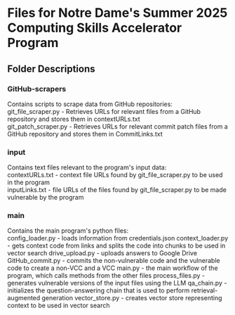 # Files for Notre Dame's Summer 2025 Computing Skills Accelerator Program

## Folder Descriptions

### GitHub-scrapers
Contains scripts to scrape data from GitHub repositories:  
git_file_scraper.py - Retrieves URLs for relevant files from a GitHub repository and stores them in contextURLs.txt  
git_patch_scraper.py - Retrieves URLs for relevant commit patch files from a GitHub repository and stores them in CommitLinks.txt  
  
### input
Contains text files relevant to the program's input data:  
contextURLs.txt - context file URLs found by git_file_scraper.py to be used in the program  
inputLinks.txt - file URLs of the files found by git_file_scraper.py to be made vulnerable by the program  

### main
Contains the main program's python files:  
config_loader.py - loads information from credentials.json
context_loader.py - gets context code from links and splits the code into chunks to be used in vector search
drive_upload.py - uploads answers to Google Drive
GitHub_commit.py - commits the non-vulnerable code and the vulnerable code to create a non-VCC and a VCC
main.py - the main workflow of the program, which calls methods from the other files
process_files.py - generates vulnerable versions of the input files using the LLM
qa_chain.py - initializes the question-answering chain that is used to perform retrieval-augmented generation
vector_store.py - creates vector store representing context to be used in vector search